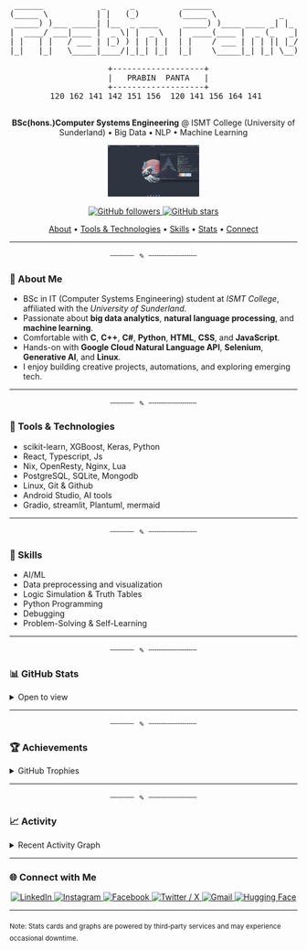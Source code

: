 <div align="center">

  <pre><samp>
 ______            _     _          ______                        
(_____ \          | |   (_)        (_____ \             _         
 _____) )___ _____| |__  _ ____     _____) )____ ____ _| |_ _____ 
|  ____/ ___|____ |  _ \| |  _ \   |  ____(____ |  _ (_   _|____ |
| |   | |   / ___ | |_) ) | | | |  | |    / ___ | | | || |_/ ___ |
|_|   |_|   \_____|____/|_|_| |_|  |_|    \_____|_| |_| \__)_____|
                                                                  
  +-------------------+
  |   PRABIN  PANTA   |
  +-------------------+
  120 162 141 142 151 156  120 141 156 164 141 
  </samp></pre>

  <p><strong>BSc(hons.)Computer Systems Engineering</strong> @ ISMT College (University of Sunderland) • Big Data • NLP • Machine Learning</p>

  <p>
    <img src="os_image/Arch_linux.png" alt="Arch Linux" width="160" />
  </p>

  <p>
    <a href="https://github.com/prabinpanta0">
      <img src="https://img.shields.io/github/followers/prabinpanta0?label=Followers&style=flat&color=555" alt="GitHub followers" />
    </a>
    <a href="https://github.com/prabinpanta0?tab=repositories">
      <img src="https://img.shields.io/github/stars/prabinpanta0?affiliations=OWNER%2CCOLLABORATOR&style=flat&color=777" alt="GitHub stars" />
    </a>
  </p>

  <p>
    <a href="#about-me">About</a> •
    <a href="#tools--technologies">Tools & Technologies</a> •
    <a href="#skills">Skills</a> •
    <a href="#github-stats">Stats</a> •
    <a href="#connect-with-me">Connect</a>
  </p>
  
</div>

---
<p align="center"><samp>┄┄┄┄┄ ✎ ┄┄┄┄┄┄┄┄┄┄</samp></p>


### 👋 About Me

- BSc in IT (Computer Systems Engineering) student at <em>ISMT College</em>, affiliated with the <em>University of Sunderland</em>.
- Passionate about <strong>big data analytics</strong>, <strong>natural language processing</strong>, and <strong>machine learning</strong>.
- Comfortable with <strong>C</strong>, <strong>C++</strong>, <strong>C#</strong>, <strong>Python</strong>, <strong>HTML</strong>, <strong>CSS</strong>, and <strong>JavaScript</strong>.
- Hands-on with <strong>Google Cloud Natural Language API</strong>, <strong>Selenium</strong>, <strong>Generative AI</strong>, and <strong>Linux</strong>.
- I enjoy building creative projects, automations, and exploring emerging tech.

---
<p align="center"><samp>┄┄┄┄┄ ✎ ┄┄┄┄┄┄┄┄┄┄</samp></p>

### 🧰 Tools & Technologies

- scikit-learn, XGBoost, Keras, Python
- React, Typescript, Js
- Nix, OpenResty, Nginx, Lua
- PostgreSQL, SQLite, Mongodb
- Linux, Git & Github
- Android Studio, AI tools
- Gradio, streamlit, Plantuml, mermaid

---
<p align="center"><samp>┄┄┄┄┄ ✎ ┄┄┄┄┄┄┄┄┄┄</samp></p>

### 🧠 Skills

- AI/ML
- Data preprocessing and visualization
- Logic Simulation & Truth Tables
- Python Programming
- Debugging
- Problem-Solving & Self-Learning

---
<p align="center"><samp>┄┄┄┄┄ ✎ ┄┄┄┄┄┄┄┄┄┄</samp></p>

### 📊 GitHub Stats

<details>
  <summary>Open to view</summary>

  | ![GitHub Stats](https://github-readme-stats.vercel.app/api?username=prabinpanta0&show_icons=true&hide_title=false&title_color=111111&text_color=333333&icon_color=555555&bg_color=FFFFFF00&border_color=DDDDDD) | ![GitHub Streak](https://github-readme-streak-stats.herokuapp.com?user=prabinpanta0&theme=default&background=FFFFFF00&ring=666666&fire=888888&currStreakLabel=333333&sideNums=333333&sideLabels=777777&dates=777777) |
  | --- | --- |
  | ![Top Languages](https://github-readme-stats.vercel.app/api/top-langs/?username=prabinpanta0&langs_count=8&layout=compact&title_color=111111&text_color=333333&bg_color=FFFFFF00&border_color=DDDDDD) | ![Productive Time](https://github-profile-summary-cards.vercel.app/api/cards/productive-time?username=prabinpanta0&theme=default&utcOffset=5.45) |

</details>

---
<p align="center"><samp>┄┄┄┄┄ ✎ ┄┄┄┄┄┄┄┄┄┄</samp></p>

### 🏆 Achievements

<details>
  <summary>GitHub Trophies</summary>

  <img src="https://github-profile-trophy.vercel.app/?username=prabinpanta0&theme=flat&no-frame=true&no-bg=true&margin-w=5&title=MultiLanguage,Stars,Followers,Commit,Repositories,Issues,PullRequest" alt="GitHub Trophies" />

</details>

---
<p align="center"><samp>┄┄┄┄┄ ✎ ┄┄┄┄┄┄┄┄┄┄</samp></p>

### 📈 Activity

<details>
  <summary>Recent Activity Graph</summary>

  <a href="https://github.com/prabinpanta0">
    <img src="https://github-readme-activity-graph.vercel.app/graph?username=prabinpanta0&bg_color=FFFFFF00&color=444444&line=666666&point=333333&area=false&title_color=111111&border_color=DDDDDD" alt="Activity Graph" />
  </a>

</details>

---

### 🌐 Connect with Me
<div align="center">
  <a href="https://www.linkedin.com/in/prabinpanta00/" target="_blank">
  <img src="https://img.shields.io/badge/LinkedIn-555?style=for-the-badge&logo=linkedin&logoColor=white" alt="LinkedIn" />
  </a>
  <a href="https://www.instagram.com/prabinpanta0/" target="_blank">
  <img src="https://img.shields.io/badge/Instagram-555?style=for-the-badge&logo=instagram&logoColor=white" alt="Instagram" />
  </a>
  <a href="https://www.facebook.com/prabinpanta0" target="_blank">
  <img src="https://img.shields.io/badge/Facebook-555?style=for-the-badge&logo=facebook&logoColor=white" alt="Facebook" />
  </a>
  <a href="https://twitter.com/PrabinPanta6" target="_blank">
    <img src="https://img.shields.io/badge/Twitter%2FX-111?style=for-the-badge&logo=x&logoColor=white" alt="Twitter / X" />
  </a>
  <a href="mailto:pantaprabin30@gmail.com" target="_blank">
  <img src="https://img.shields.io/badge/Gmail-555?style=for-the-badge&logo=gmail&logoColor=white" alt="Gmail" />
  </a>
  <a href="https://huggingface.co/prabinpanta0" target="_blank">
  <img src="https://img.shields.io/badge/Hugging_Face-555?style=for-the-badge&logo=huggingface&logoColor=white" alt="Hugging Face" />
  </a>
</div>

---

<sub>Note: Stats cards and graphs are powered by third‑party services and may experience occasional downtime.</sub>
